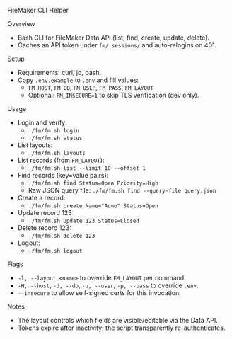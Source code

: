 FileMaker CLI Helper

Overview
- Bash CLI for FileMaker Data API (list, find, create, update, delete).
- Caches an API token under `fm/.sessions/` and auto-relogins on 401.

Setup
- Requirements: curl, jq, bash.
- Copy `.env.example` to `.env` and fill values:
  - `FM_HOST`, `FM_DB`, `FM_USER`, `FM_PASS`, `FM_LAYOUT`
  - Optional: `FM_INSECURE=1` to skip TLS verification (dev only).

Usage
- Login and verify:
  - `./fm/fm.sh login`
  - `./fm/fm.sh status`
- List layouts:
  - `./fm/fm.sh layouts`
- List records (from `FM_LAYOUT`):
  - `./fm/fm.sh list --limit 10 --offset 1`
- Find records (key=value pairs):
  - `./fm/fm.sh find Status=Open Priority=High`
  - Raw JSON query file: `./fm/fm.sh find --query-file query.json`
- Create a record:
  - `./fm/fm.sh create Name="Acme" Status=Open`
- Update record 123:
  - `./fm/fm.sh update 123 Status=Closed`
- Delete record 123:
  - `./fm/fm.sh delete 123`
- Logout:
  - `./fm/fm.sh logout`

Flags
- `-l, --layout <name>` to override `FM_LAYOUT` per command.
- `-H, --host`, `-d, --db`, `-u, --user`, `-p, --pass` to override `.env`.
- `--insecure` to allow self-signed certs for this invocation.

Notes
- The layout controls which fields are visible/editable via the Data API.
- Tokens expire after inactivity; the script transparently re-authenticates.


